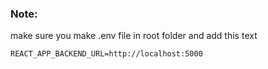 ### Note:
make sure you make .env file in root folder and add this text
```
REACT_APP_BACKEND_URL=http://localhost:5000
```
